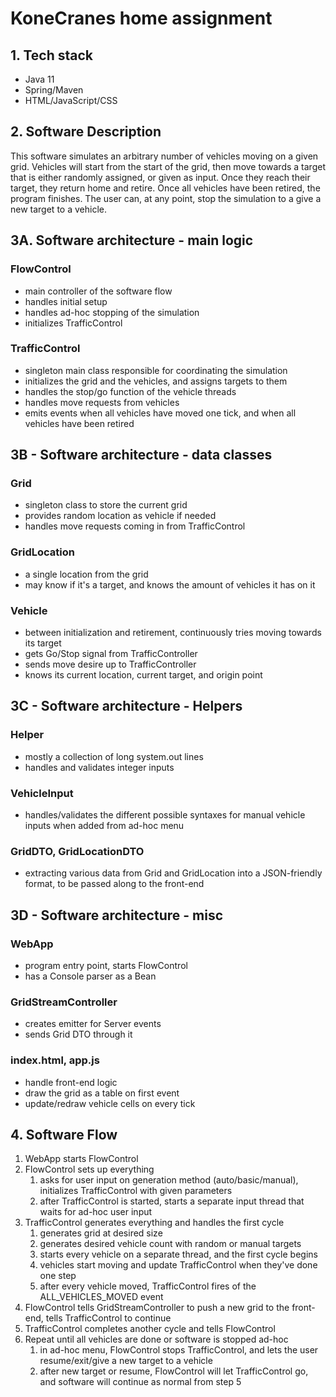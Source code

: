 # KoneCranes home assignment

## 1. Tech stack
 - Java 11
 - Spring/Maven
 - HTML/JavaScript/CSS

## 2. Software Description
This software simulates an arbitrary number of vehicles moving on a given grid. Vehicles will start from the start of
the grid, then move towards a target that is either randomly assigned, or given as input. Once they reach their 
target, they return home and retire. Once all vehicles have been retired, the program finishes. The user can, at any 
point, stop the simulation to a give a new target to a vehicle.

## 3A. Software architecture - main logic
### FlowControl
- main controller of the software flow
- handles initial setup
- handles ad-hoc stopping of the simulation
- initializes TrafficControl
### TrafficControl
- singleton main class responsible for coordinating the simulation
- initializes the grid and the vehicles, and assigns targets to them
- handles the stop/go function of the vehicle threads
- handles move requests from vehicles
- emits events when all vehicles have moved one tick, and when all vehicles have been retired
## 3B - Software architecture - data classes
### Grid
- singleton class to store the current grid
- provides random location as vehicle if needed
- handles move requests coming in from TrafficControl
### GridLocation
- a single location from the grid
- may know if it's a target, and knows the amount of vehicles it has on it
### Vehicle
- between initialization and retirement, continuously tries moving towards its target
- gets Go/Stop signal from TrafficController
- sends move desire up to TrafficController
- knows its current location, current target, and origin point
## 3C - Software architecture - Helpers
### Helper
- mostly a collection of long system.out lines
- handles and validates integer inputs
### VehicleInput
- handles/validates the different possible syntaxes for manual vehicle inputs when added from ad-hoc menu
### GridDTO, GridLocationDTO
- extracting various data from Grid and GridLocation into a JSON-friendly format, to be passed along to the front-end
## 3D - Software architecture - misc
### WebApp
- program entry point, starts FlowControl
- has a Console parser as a Bean
### GridStreamController
- creates emitter for Server events
- sends Grid DTO through it
### index.html, app.js
- handle front-end logic
- draw the grid as a table on first event
- update/redraw vehicle cells on every tick

## 4. Software Flow
1. WebApp starts FlowControl
2. FlowControl sets up everything
   1. asks for user input on generation method (auto/basic/manual), initializes TrafficControl with given parameters
   2. after TrafficControl is started, starts a separate input thread that waits for ad-hoc user input
3. TrafficControl generates everything and handles the first cycle
   1. generates grid at desired size
   2. generates desired vehicle count with random or manual targets
   3. starts every vehicle on a separate thread, and the first cycle begins
   4. vehicles start moving and update TrafficControl when they've done one step
   5. after every vehicle moved, TrafficControl fires of the ALL_VEHICLES_MOVED event
4. FlowControl tells GridStreamController to push a new grid to the front-end, tells TrafficControl to continue
5. TrafficControl completes another cycle and tells FlowControl
6. Repeat until all vehicles are done or software is stopped ad-hoc
   1. in ad-hoc menu, FlowControl stops TrafficControl, and lets the user resume/exit/give a new target to a vehicle
   2. after new target or resume, FlowControl will let TrafficControl go, and software will continue as normal 
   from step 5